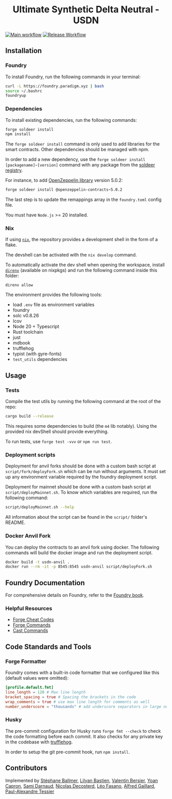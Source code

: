 # <h1 align="center">Ultimate Synthetic Delta Neutral - USDN</h1>

[![Main workflow](https://github.com/SmarDex-Ecosystem/usdn-contracts/actions/workflows/ci.yml/badge.svg)](https://github.com/SmarDex-Ecosystem/usdn-contracts/actions/workflows/ci.yml)
[![Release Workflow](https://github.com/SmarDex-Ecosystem/usdn-contracts/actions/workflows/release.yml/badge.svg)](https://github.com/SmarDex-Ecosystem/usdn-contracts/actions/workflows/release.yml)

## Installation

### Foundry

To install Foundry, run the following commands in your terminal:

```bash
curl -L https://foundry.paradigm.xyz | bash
source ~/.bashrc
foundryup
```

### Dependencies

To install existing dependencies, run the following commands:

```bash
forge soldeer install
npm install
```

The `forge soldeer install` command is only used to add libraries for the smart contracts. Other dependencies should be managed with
npm.

In order to add a new dependency, use the `forge soldeer install [packagename]~[version]` command with any package from the
[soldeer registry](https://soldeer.xyz/).

For instance, to add [OpenZeppelin library](https://github.com/OpenZeppelin/openzeppelin-contracts) version 5.0.2:

```bash
forge soldeer install @openzeppelin-contracts~5.0.2
```

The last step is to update the remappings array in the `foundry.toml` config file.

You must have `Node.js` >= 20 installed.

### Nix

If using [`nix`](https://nixos.org/), the repository provides a development shell in the form of a flake.

The devshell can be activated with the `nix develop` command.

To automatically activate the dev shell when opening the workspace, install [`direnv`](https://direnv.net/)
(available on nixpkgs) and run the following command inside this folder:

```console
direnv allow
```

The environment provides the following tools:

- load `.env` file as environment variables
- foundry
- solc v0.8.26
- lcov
- Node 20 + Typescript
- Rust toolchain
- just
- mdbook
- trufflehog
- typist (with gyre-fonts)
- `test_utils` dependencies

## Usage

### Tests

Compile the test utils by running the following command at the root of the repo:

```bash
cargo build --release
```

This requires some dependencies to build (the `m4` lib notably). Using the provided nix devShell should provide
everything.

To run tests, use `forge test -vvv` or `npm run test`.

### Deployment scripts

Deployment for anvil forks should be done with a custom bash script at `script/fork/deployFork.sh` which can be run without
arguments. It must set up any environment variable required by the foundry deployment script.

Deployment for mainnet should be done with a custom bash script at `script/deployMainnet.sh`. To know which variables are required, run the following command:

```bash
script/deployMainnet.sh --help
```

All information about the script can be found in the `script/` folder's README.

### Docker Anvil Fork

You can deploy the contracts to an anvil fork using docker. The following commands will build the docker image and run the deployment script.

```bash
docker build -t usdn-anvil .
docker run --rm -it -p 8545:8545 usdn-anvil script/deployFork.sh
```

## Foundry Documentation

For comprehensive details on Foundry, refer to the [Foundry book](https://book.getfoundry.sh/).

### Helpful Resources

- [Forge Cheat Codes](https://book.getfoundry.sh/cheatcodes/)
- [Forge Commands](https://book.getfoundry.sh/reference/forge/)
- [Cast Commands](https://book.getfoundry.sh/reference/cast/)

## Code Standards and Tools

### Forge Formatter

Foundry comes with a built-in code formatter that we configured like this (default values were omitted):

```toml
[profile.default.fmt]
line_length = 120 # Max line length
bracket_spacing = true # Spacing the brackets in the code
wrap_comments = true # use max line length for comments as well
number_underscore = "thousands" # add underscore separators in large numbers
```

### Husky

The pre-commit configuration for Husky runs `forge fmt --check` to check the code formatting before each commit. It also
checks for any private key in the codebase with [trufflehog](https://github.com/trufflesecurity/trufflehog).

In order to setup the git pre-commit hook, run `npm install`.

## Contributors

Implemented by [Stéphane Ballmer](https://github.com/sballmer),
[Lilyan Bastien](https://github.com/lilyanB),
[Valentin Bersier](https://github.com/beeb),
[Yoan Capron](https://github.com/fireboss777),
[Sami Darnaud](https://github.com/samooyo),
[Nicolas Decosterd](https://github.com/KirienzoEth),
[Léo Fasano](https://github.com/Yashiru),
[Alfred Gaillard](https://github.com/blablalf),
[Paul-Alexandre Tessier](https://github.com/Paulalex85)

